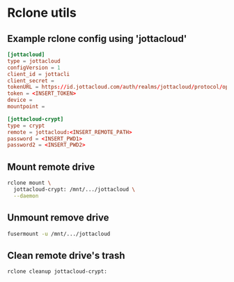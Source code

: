 # Rclone utils

## Example rclone config using 'jottacloud'
```toml
[jottacloud]
type = jottacloud
configVersion = 1
client_id = jottacli
client_secret = 
tokenURL = https://id.jottacloud.com/auth/realms/jottacloud/protocol/openid-connect/token
token = <INSERT_TOKEN>
device = 
mountpoint = 

[jottacloud-crypt]
type = crypt
remote = jottacloud:<INSERT_REMOTE_PATH>
password = <INSERT_PWD1>
password2 = <INSERT_PWD2>
```

## Mount remote drive
```bash
rclone mount \
  jottacloud-crypt: /mnt/.../jottacloud \
  --daemon
```

## Unmount remove drive
```bash
fusermount -u /mnt/.../jottacloud
```

## Clean remote drive's trash
```bash
rclone cleanup jottacloud-crypt:
```
